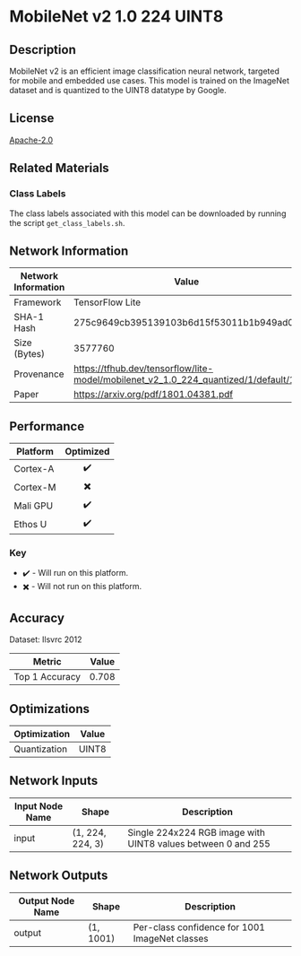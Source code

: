 # MobileNet v2 1.0 224 UINT8

## Description
MobileNet v2 is an efficient image classification neural network, targeted for mobile and embedded use cases. This model is trained on the ImageNet dataset and is quantized to the UINT8 datatype by Google.

## License
[Apache-2.0](https://spdx.org/licenses/Apache-2.0.html)

## Related Materials
### Class Labels
The class labels associated with this model can be downloaded by running the script `get_class_labels.sh`.

## Network Information
| Network Information |  Value         |
|---------------------|------------------|
|  Framework          | TensorFlow Lite |
|  SHA-1 Hash         | 275c9649cb395139103b6d15f53011b1b949ad00 |
|  Size (Bytes)       | 3577760 |
|  Provenance         | https://tfhub.dev/tensorflow/lite-model/mobilenet_v2_1.0_224_quantized/1/default/1 |
|  Paper              | https://arxiv.org/pdf/1801.04381.pdf |

## Performance
| Platform | Optimized |
|----------|:---------:|
| Cortex-A |:heavy_check_mark:         |
| Cortex-M |:heavy_multiplication_x:         |
| Mali GPU |:heavy_check_mark:         |
| Ethos U  |:heavy_check_mark:         |

### Key
* :heavy_check_mark: - Will run on this platform.
* :heavy_multiplication_x: - Will not run on this platform.


## Accuracy
Dataset: Ilsvrc 2012

| Metric | Value |
|--------|-------|
| Top 1 Accuracy | 0.708 |

## Optimizations
| Optimization |  Value  |
|-----------------|---------|
| Quantization | UINT8 |

## Network Inputs
| Input Node Name |  Shape  | Description |
|-----------------|---------|-------------|
| input | (1, 224, 224, 3) | Single 224x224 RGB image with UINT8 values between 0 and 255 |

## Network Outputs
| Output Node Name |  Shape  | Description |
|------------------|---------|-------------|
| output | (1, 1001) | Per-class confidence for 1001 ImageNet classes |
